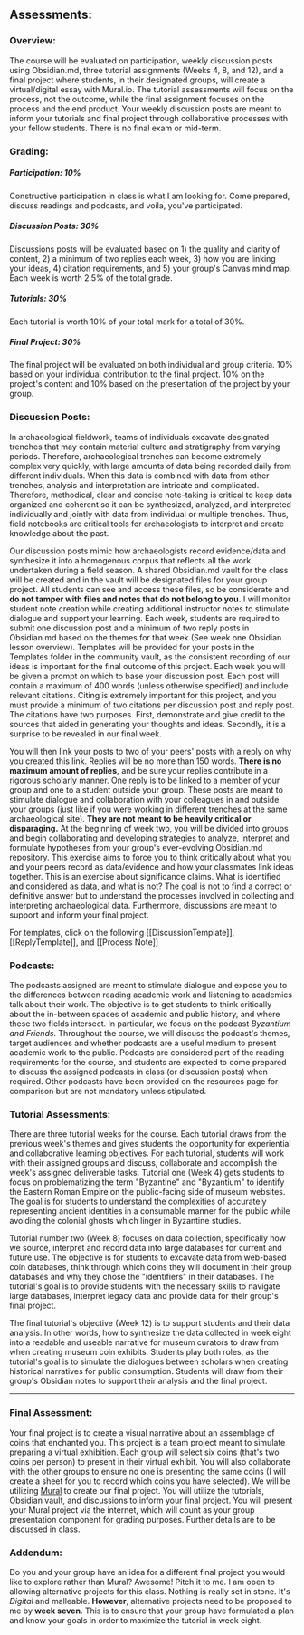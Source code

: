 ## Assessments: 
### Overview:
The course will be evaluated on participation, weekly discussion posts using Obsidian.md, three tutorial assignments (Weeks 4, 8, and 12), and a final project where students, in their designated groups, will create a virtual/digital essay with Mural.io. The tutorial assessments will focus on the process, not the outcome, while the final assignment focuses on the process and the end product. Your weekly discussion posts are meant to inform your tutorials and final project through collaborative processes with your fellow students. There is no final exam or mid-term. 

### Grading:

##### Participation: 10%
Constructive participation in class is what I am looking for. Come prepared, discuss readings and podcasts, and voila, you've participated. 

##### Discussion Posts: 30%
Discussions posts will be evaluated based on 1) the quality and clarity of content, 2) a minimum of two replies each week, 3) how you are linking your ideas, 4) citation requirements, and 5) your group's Canvas mind map. Each week is worth 2.5% of the total grade. 

##### Tutorials: 30%
Each tutorial is worth 10% of your total mark for a total of 30%.

##### Final Project: 30%
The final project will be evaluated on both individual and group criteria. 10% based on your individual contribution to the final project. 10% on the project's content and 10% based on the presentation of the project by your group. 

### Discussion Posts: 

In archaeological fieldwork, teams of individuals excavate designated trenches that may contain material culture and stratigraphy from varying periods. Therefore, archaeological trenches can become extremely complex very quickly, with large amounts of data being recorded daily from different individuals. When this data is combined with data from other trenches, analysis and interpretation are intricate and complicated. Therefore, methodical, clear and concise note-taking is critical to keep data organized and coherent so it can be synthesized, analyzed, and interpreted individually and jointly with data from individual or multiple trenches. Thus, field notebooks are critical tools for archaeologists to interpret and create knowledge about the past.  

Our discussion posts mimic how archaeologists record evidence/data and synthesize it into a homogenous corpus that reflects all the work undertaken during a field season. A shared Obsidian.md vault for the class will be created and in the vault will be designated files for your group project. All students can see and access these files, so be considerate and **do not tamper with files and notes that do not belong to you.** I will monitor student note creation while creating additional instructor notes to stimulate dialogue and support your learning. Each week, students are required to submit one discussion post and a minimum of two reply posts in Obsidian.md based on the themes for that week (See week one Obsidian lesson overview). Templates will be provided for your posts in the Templates folder in the community vault, as the consistent recording of our ideas is important for the final outcome of this project. Each week you will be given a prompt on which to base your discussion post. Each post will contain a maximum of 400 words (unless otherwise specified) and include relevant citations. Citing is extremely important for this project, and you must provide a minimum of two citations per discussion post and reply post.  The citations have two purposes. First, demonstrate and give credit to the sources that aided in generating your thoughts and ideas. Secondly, it is a surprise to be revealed in our final week.

You will then link your posts to two of your peers' posts with a reply on why you created this link. Replies will be no more than 150 words. **There is no maximum amount of replies,** and be sure your replies contribute in a rigorous scholarly manner. One reply is to be linked to a member of your group and one to a student outside your group. These posts are meant to stimulate dialogue and collaboration with your colleagues in and outside your groups (just like if you were working in different trenches at the same archaeological site). **They are not meant to be heavily critical or disparaging.** At the beginning of week two, you will be divided into groups and begin collaborating and developing strategies to analyze, interpret and formulate hypotheses from your group's ever-evolving Obsidian.md repository. This exercise aims to force you to think critically about what you and your peers record as data/evidence and how your classmates link ideas together.  This is an exercise about significance claims. What is identified and considered as data, and what is not? The goal is not to find a correct or definitive answer but to understand the processes involved in collecting and interpreting archaeological data. Furthermore, discussions are meant to support and inform your final project. 

For templates, click on the following [[DiscussionTemplate]], [[ReplyTemplate]], and [[Process Note]]

### Podcasts:

The podcasts assigned are meant to stimulate dialogue and expose you to the differences between reading academic work and listening to academics talk about their work. The objective is to get students to think critically about the in-between spaces of academic and public history, and where these two fields intersect. In particular, we focus on the podcast *Byzantium and Friends*. Throughout the course, we will discuss the podcast's themes, target audiences and whether podcasts are a useful medium to present academic work to the public. Podcasts are considered part of the reading requirements for the course, and students are expected to come prepared to discuss the assigned podcasts in class (or discussion posts) when required. Other podcasts have been provided on the resources page for comparison but are not mandatory unless stipulated. 

### Tutorial Assessments:

There are three tutorial weeks for the course. Each tutorial draws from the previous week's themes and gives students the opportunity for experiential and collaborative learning objectives. For each tutorial, students will work with their assigned groups and discuss, collaborate and accomplish the week's assigned deliverable tasks. Tutorial one (Week 4) gets students to focus on problematizing the term "Byzantine" and "Byzantium" to identify the Eastern Roman Empire on the public-facing side of museum websites. The goal is for students to understand the complexities of accurately representing ancient identities in a consumable manner for the public while avoiding the colonial ghosts which linger in Byzantine studies. 

Tutorial number two (Week 8) focuses on data collection, specifically how we source, interpret and record data into large databases for current and future use. The objective is for students to excavate data from web-based coin databases, think through which coins they will document in their group databases and why they chose the "identifiers" in their databases. The tutorial's goal is to provide students with the necessary skills to navigate large databases, interpret legacy data and provide data for their group's final project. 

The final tutorial's objective (Week 12) is to support students and their data analysis. In other words, how to synthesize the data collected in week eight into a readable and useable narrative for museum curators to draw from when creating museum coin exhibits. Students play both roles, as the tutorial's goal is to simulate the dialogues between scholars when creating historical narratives for public consumption. Students will draw from their group's Obsidian notes to support their analysis and the final project. 


---
### Final Assessment:

Your final project is to create a visual narrative about an assemblage of coins that enchanted you. This project is a team project meant to simulate preparing a virtual exhibition. Each group will select six coins (that's two coins per person) to present in their virtual exhibit. You will also collaborate with the other groups to ensure no one is presenting the same coins (I will create a sheet for you to record which coins you have selected). We will be utilizing [Mural](https://www.getmural.io/docs/intro/) to create our final project. You will utilize the tutorials, Obsidian vault, and discussions to inform your final project. You will present your Mural project via the internet, which will count as your group presentation component for grading purposes. Further details are to be discussed in class. 

### Addendum:

Do you and your group have an idea for a different final project you would like to explore rather than Mural? Awesome! Pitch it to me. I am open to allowing alternative projects for this class. Nothing is really set in stone. It's *Digital* and malleable. **However**, alternative projects need to be proposed to me by **week seven**. This is to ensure that your group have formulated a plan and know your goals in order to maximize the tutorial in week eight.